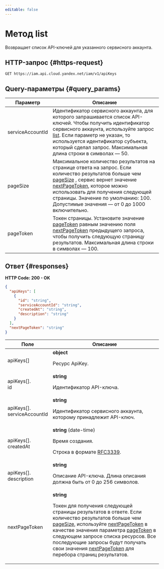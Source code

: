 ```yaml
---
editable: false
---
```


# Метод list
Возвращает список API-ключей для указанного сервисного аккаунта.
 

 
## HTTP-запрос {#https-request}
```
GET https://iam.api.cloud.yandex.net/iam/v1/apiKeys
```
 
## Query-параметры {#query_params}
 
Параметр | Описание
--- | ---
serviceAccountId | Идентификатор сервисного аккаунта, для которого запрашивается список API-ключей. Чтобы получить идентификатор сервисного аккаунта, используйте запрос [list](/docs/iam/api-ref/ServiceAccount/list). Если параметр не указан, то используется идентификатор субъекта, который сделал запрос.  Максимальная длина строки в символах — 50.
pageSize | Максимальное количество результатов на странице ответа на запрос. Если количество результатов больше чем [pageSize](/docs/iam/api-ref/ApiKey/list#query_params) , сервис вернет значение [nextPageToken](/docs/iam/api-ref/ApiKey/list#responses), которое можно использовать для получения следующей страницы. Значение по умолчанию: 100.  Допустимые значения — от 0 до 1000 включительно.
pageToken | Токен страницы. Установите значение [pageToken](/docs/iam/api-ref/ApiKey/list#query_params) равным значению поля [nextPageToken](/docs/iam/api-ref/ApiKey/list#responses) предыдущего запроса, чтобы получить следующую страницу результатов.  Максимальная длина строки в символах — 100.
 
## Ответ {#responses}
**HTTP Code: 200 - OK**

```json 
{
  "apiKeys": [
    {
      "id": "string",
      "serviceAccountId": "string",
      "createdAt": "string",
      "description": "string"
    }
  ],
  "nextPageToken": "string"
}
```

 
Поле | Описание
--- | ---
apiKeys[] | **object**<br><p>Ресурс ApiKey.</p> 
apiKeys[].<br>id | **string**<br><p>Идентификатор API-ключа.</p> 
apiKeys[].<br>serviceAccountId | **string**<br><p>Идентификатор сервисного аккаунта, которому принадлежит API-ключ.</p> 
apiKeys[].<br>createdAt | **string** (date-time)<br><p>Время создания.</p> <p>Строка в формате <a href="https://www.ietf.org/rfc/rfc3339.txt">RFC3339</a>.</p> 
apiKeys[].<br>description | **string**<br><p>Описание API-ключа. Длина описания должна быть от 0 до 256 символов.</p> 
nextPageToken | **string**<br><p>Токен для получения следующей страницы результатов в ответе. Если количество результатов больше чем <a href="/docs/iam/api-ref/ApiKey/list#query_params">pageSize</a>, используйте <a href="/docs/iam/api-ref/ApiKey/list#responses">nextPageToken</a> в качестве значения параметра <a href="/docs/iam/api-ref/ApiKey/list#query_params">pageToken</a> в следующем запросе списка ресурсов. Все последующие запросы будут получать свои значения <a href="/docs/iam/api-ref/ApiKey/list#responses">nextPageToken</a> для перебора страниц результатов.</p> 